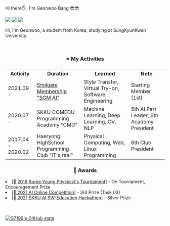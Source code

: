 Hi there🖐, I'm Geonwoo Bang 😎😎

<a href="https://velog.io/@g7199" target="_blank"><img src="https://img.shields.io/badge/Velog-20c997?style=flat-square&logo=Vimeo&logoColor=white"/></a>
<a href="mailto:g7199@naver.com" target="_blank"><img src="https://img.shields.io/badge/Nmail-2efe2e?style=flat-square&logo=Naver&logoColor=white"/></a>
<a href="mailto:qkdrjsdn719@gmail.com" target="_blank"><img src="https://img.shields.io/badge/Gmail-d44638?style=flat-square&logo=Gmail&logoColor=white"/></a>

Hi, I'm Geonwoo, a student from Korea, studying at SungKyunKwan University.

<br>

<div align="center">
<h3> ⭐️ My Activities </h3>
</div>

<div align="center">
	<table>
	<tr>
		<th>Acticity</th><th>Duration</th><th>Learned</th><th>Note</th>
	</tr>
	<tr>
		<td>2021.09 - </td>
		<td><a href = "https://sgmai.oopy.io/"> Smilgate Membership "SGM AI"</a></td>
		<td>Style Transfer, Virtual Try-on, Software Engineering</td>
		<td>Starting Member (1st) </td>
	</tr>
	<tr>
		<td>2020.07 - </td>
		<td>SKKU COMEDU Programming Academy "CMD"</td>
		<td>Machine Learning, Deep Learning, CV, NLP</td>
		<td>5th AI Part Leader, 6th Academy President</td>
	</tr>
	<tr>
		<td>2017.04 - 2020.02</td>
		<td>Haeryong HighSchool Programming Club "IT's real"</td>
		<td>Physical Computing, Web, Linux Programming</td>
		<td>6th Club President</td>
	</tr>
	</table>
</div>

<div align="center">
<h3> 👑 Awards </h3>
</div>

<li>[📐 <a href = "kypt.or.kr">2019 Korea Young Physicist's Tournament</a>] - On Tournament, Encouragement Prize </li>
<li>[🤖<a href = "https://github.com/g7199/2021-ai-online-competition-1"> 2021 AI Online Competition</a>] - 3rd Prize (Task 03) </li>
<li>[🤖<a href = "https://github.com/g7199/FocusMaker"> 2021 SKKU AI SW-Education Hackathon</a>] - Silver Prize </li>

<br>
<br>

[![G7199's GitHub stats](https://github-readme-stats.vercel.app/api?username=g7199&theme=vue&show_icons=true)](https://github.com/g7199/github-readme-stats)


